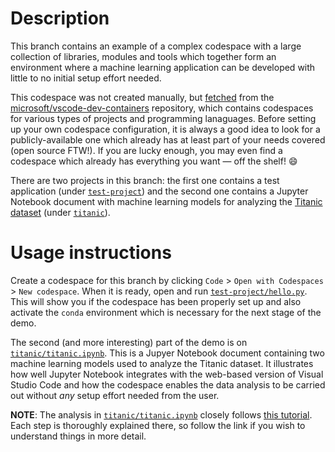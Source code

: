 # Description

This branch contains an example of a complex codespace with a large collection of libraries, modules
and tools which together form an environment where a machine learning application can be developed
with little to no initial setup effort needed.

This codespace was not created manually, but
[fetched](https://github.com/microsoft/vscode-dev-containers/tree/master/containers/python-3-anaconda)
from the [microsoft/vscode-dev-containers](https://github.com/microsoft/vscode-dev-containers)
repository, which contains codespaces for various types of projects and programming lanaguages.
Before setting up your own codespace configuration, it is always a good idea to look for a
publicly-available one which already has at least part of your needs covered (open source FTW!).
If you are lucky enough, you may even find a codespace which already has everything you want &mdash;
off the shelf! :smile:

There are two projects in this branch: the first one contains a test application (under
[`test-project`](https://github.com/dassencio/codespaces-demo-python/tree/complex/test-project)) and
the second one contains a Jupyter Notebook document with machine learning models for analyzing the
[Titanic dataset](https://www.openml.org/d/40945) (under
[`titanic`](https://github.com/dassencio/codespaces-demo-python/tree/complex/titanic)).

# Usage instructions

Create a codespace for this branch by clicking `Code` > `Open with Codespaces` > `New codespace`.
When it is ready, open and run
[`test-project/hello.py`](https://github.com/dassencio/codespaces-demo-python/blob/complex/test-project/hello.py).
This will show you if the codespace has been properly set up and also activate the `conda` environment which is
necessary for the next stage of the demo.

The second (and more interesting) part of the demo is on
[`titanic/titanic.ipynb`](https://github.com/dassencio/codespaces-demo-python/blob/complex/titanic/titanic.ipynb).
This is a Jupyer Notebook document containing two machine learning models used to analyze the
Titanic dataset. It illustrates how well Jupyter Notebook integrates with the web-based version of
Visual Studio Code and how the codespace enables the data analysis to be carried out without _any_
setup effort needed from the user.

**NOTE**: The analysis in
[`titanic/titanic.ipynb`](https://github.com/dassencio/codespaces-demo-python/blob/complex/titanic/titanic.ipynb)
closely follows [this tutorial](https://code.visualstudio.com/docs/python/data-science-tutorial).
Each step is thoroughly explained there, so follow the link if you wish to understand things in more
detail.